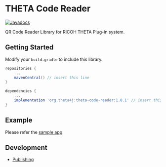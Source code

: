 # THETA Code Reader

[![Javadocs](https://javadoc.io/badge/org.theta4j/theta-code-reader.svg)](https://javadoc.io/doc/org.theta4j/theta-code-reader)

QR Code Reader Library for RICOH THETA Plug-in system.

## Getting Started

Modify your `build.gradle` to include this library.

```groovy
repositories {
    ...
    mavenCentral() // insert this line
}

dependencies {
    ...
    implementation 'org.theta4j:theta-code-reader:1.0.1' // insert this line
}
```

## Example

Please refer the [sample app](app/src/main/java/org/theta4j/codereader/sample/MainActivity.kt).

## Development

* [Publishing](doc/dev/publish)
